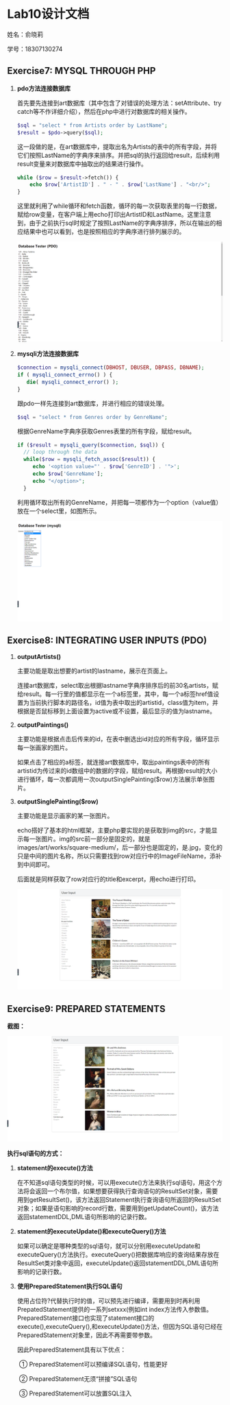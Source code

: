 # Lab10设计文档

姓名：俞晓莉

学号：18307130274

## Exercise7: MYSQL THROUGH PHP  

1. **pdo方法连接数据库**

   首先要先连接到art数据库（其中包含了对错误的处理方法：setAttribute、try catch等不作详细介绍），然后在php中进行对数据库的相关操作。

   ```php
   $sql = "select * from Artists order by LastName";
   $result = $pdo->query($sql);
   ```

   这一段做的是，在art数据库中，提取出名为Artists的表中的所有字段，并将它们按照LastName的字典序来排序。并把sql的执行返回给result，后续利用result变量来对数据库中抽取出的结果进行操作。

   ```php
   while ($row = $result->fetch()) {
       echo $row['ArtistID'] . " - " . $row['LastName'] . "<br/>";
   }
   ```

   这里就利用了while循环和fetch函数，循环的每一次获取表里的每一行数据，赋给row变量，在客户端上用echo打印出ArtistID和LastName。这里注意到，由于之前执行sql时规定了按照LastName的字典序排序，所以在输出的相应结果中也可以看到，也是按照相应的字典序进行排列展示的。

   ![lab10-exercise7-pdo](./images/screenshot/lab10-exercise7-pdo.png)

2. **mysqli方法连接数据库**

   ```php
   $connection = mysqli_connect(DBHOST, DBUSER, DBPASS, DBNAME); 
   if ( mysqli_connect_errno() ) {
      die( mysqli_connect_error() ); 
   }
   ```

   跟pdo一样先连接到art数据库，并进行相应的错误处理。

   ```php
   $sql = "select * from Genres order by GenreName"; 
   ```

   根据GenreName字典序获取Genres表里的所有字段，赋给result。

   ```php
   if ($result = mysqli_query($connection, $sql)) {
     // loop through the data
     while($row = mysqli_fetch_assoc($result)) {
        echo '<option value="' . $row['GenreID'] . '">'; 
        echo $row['GenreName'];
        echo "</option>";
     }
   ```

   利用循环取出所有的GenreName，并把每一项都作为一个option（value值）放在一个select里，如图所示。

   ![lab10-exercise7-mysqli](./images/screenshot/lab10-exercise7-mysqli.png)

## Exercise8: INTEGRATING USER INPUTS (PDO) 

1. **outputArtists()**

   主要功能是取出想要的artist的lastname，展示在页面上。

   连接art数据库，select取出根据lastname字典序排序后的前30名artists，赋给result。每一行里的值都显示在一个a标签里，其中，每一个a标签href值设置为当前执行脚本的路径名，id值为表中取出的artistid，class值为item，并根据是否鼠标移到上面设置为active或不设置，最后显示的值为lastname。

2. **outputPaintings()**

   主要功能是根据点击后传来的id，在表中删选出id对应的所有字段，循环显示每一张画家的图片。

   如果点击了相应的a标签，就连接art数据库中，取出paintings表中的所有artistid为传过来的id数组中的数据的字段，赋给result。再根据result的大小进行循环，每一次都调用一次outputSinglePainting($row)方法展示单张图片。

3. **outputSinglePainting($row)**

   主要功能是显示画家的某一张图片。

   echo搭好了基本的html框架，主要php要实现的是获取到img的src，才能显示每一张图片。img的src前一部分是固定的，就是images/art/works/square-medium/，后一部分也是固定的，是.jpg，变化的只是中间的图片名称，所以只需要找到row对应行中的ImageFileName，添补到中间即可。

   后面就是同样获取了row对应行的title和excerpt，用echo进行打印。

   ![lab10-exercise8](./images/screenshot/lab10-exercise8.png)

## Exercise9: PREPARED STATEMENTS 

**截图：**

![lab10-exercise9](./images/screenshot/lab10-exercise9.png)

**执行sql语句的方式：**

1. **statement的execute()方法**

   在不知道sql语句类型的时候，可以用execute()方法来执行sql语句，用这个方法将会返回一个布尔值，如果想要获得执行查询语句的ResultSet对象，需要用到getResultSet()，该方法返回Statement执行查询语句所返回的ResultSet对象；如果是语句影响的record行数，需要用到getUpdateCount()，该方法返回statementDDL,DML语句所影响的记录行数。

2. **statement的executeUpdate()和executeQuery()方法**

   如果可以确定是哪种类型的sql语句，就可以分别用executeUpdate和executeQuery()方法执行。executeQuery()把数据库响应的查询结果存放在ResultSet类对象中返回，executeUpdate()返回statementDDL,DML语句所影响的记录行数。

3. **使用PreparedStatement执行SQL语句**

   使用占位符?代替执行时的值，可以预先进行编译，需要用到时再利用PrepatedStatement提供的一系列setxxx(例如int index方法传入参数值。PreparedStatement接口也实现了statement接口的execute(),executeQuery(),和executeUpdate()方法，但因为SQL语句已经在PreparedStatement对象里，因此不再需要带参数。

   因此PreparedStatement具有以下优点：

　　① PreparedStatement可以预编译SQL语句，性能更好

　　② PreparedStatement无须“拼接”SQL语句

　　③ PreparedStatement可以放置SQL注入
